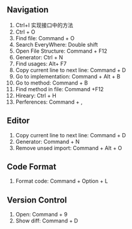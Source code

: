 ## Navigation
1. Ctrl+I 实现接口中的方法
2. Ctrl + O 
3. Find file: Command + O
4. Search EveryWhere:  Double shift
5. Open File Structure:  Command + F12
6. Generator: Ctrl + N
7. Find usages: Alt+ F7
9. Copy current line to next line: Command + D 
10. Go to implementation: Command + Alt + B
11. Go to method: Command + B
12. Find method in file: Command +F12
14. Hireary: Ctrl + H
15. Perferences: Command + ,

## Editor
1. Copy current line to next line: Command + D
2. Generator: Command + N
3. Remove unsed import: Command + Alt + O

## Code Format
1. Format code: Command + Option + L  

## Version Control
1. Open: Command + 9
2. Show diff: Command + D
